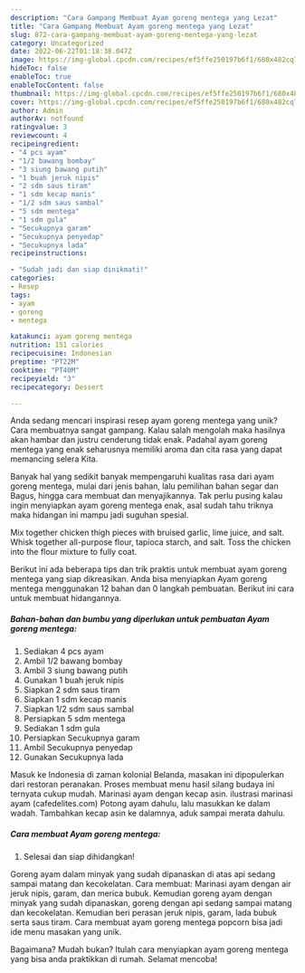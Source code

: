 ```yaml
---
description: "Cara Gampang Membuat Ayam goreng mentega yang Lezat"
title: "Cara Gampang Membuat Ayam goreng mentega yang Lezat"
slug: 872-cara-gampang-membuat-ayam-goreng-mentega-yang-lezat
category: Uncategorized
date: 2022-06-22T01:18:38.047Z
image: https://img-global.cpcdn.com/recipes/ef5ffe250197b6f1/680x482cq70/ayam-goreng-mentega-foto-resep-utama.jpg
hideToc: false
enableToc: true
enableTocContent: false
thumbnail: https://img-global.cpcdn.com/recipes/ef5ffe250197b6f1/680x482cq70/ayam-goreng-mentega-foto-resep-utama.jpg
cover: https://img-global.cpcdn.com/recipes/ef5ffe250197b6f1/680x482cq70/ayam-goreng-mentega-foto-resep-utama.jpg
author: Admin
authorAv: notfound
ratingvalue: 3
reviewcount: 4
recipeingredient:
- "4 pcs ayam"
- "1/2 bawang bombay"
- "3 siung bawang putih"
- "1 buah jeruk nipis"
- "2 sdm saus tiram"
- "1 sdm kecap manis"
- "1/2 sdm saus sambal"
- "5 sdm mentega"
- "1 sdm gula"
- "Secukupnya garam"
- "Secukupnya penyedap"
- "Secukupnya lada"
recipeinstructions:

- "Sudah jadi dan siap dinikmati!"
categories:
- Resep
tags:
- ayam
- goreng
- mentega

katakunci: ayam goreng mentega 
nutrition: 151 calories
recipecuisine: Indonesian
preptime: "PT22M"
cooktime: "PT40M"
recipeyield: "3"
recipecategory: Dessert

---
```





Anda sedang mencari inspirasi resep ayam goreng mentega yang unik? Cara membuatnya sangat gampang. Kalau salah mengolah maka hasilnya akan hambar dan justru cenderung tidak enak. Padahal ayam goreng mentega yang enak seharusnya memiliki aroma dan cita rasa yang dapat memancing selera Kita.





Banyak hal yang sedikit banyak mempengaruhi kualitas rasa dari ayam goreng mentega, mulai dari jenis bahan, lalu pemilihan bahan segar dan Bagus, hingga cara membuat dan menyajikannya. Tak perlu pusing kalau ingin menyiapkan ayam goreng mentega enak,      asal sudah tahu triknya maka hidangan ini mampu jadi suguhan spesial.














Mix together chicken thigh pieces with bruised garlic, lime juice, and salt. Whisk together all-purpose flour, tapioca starch, and salt. Toss the chicken into the flour mixture to fully coat.






Berikut ini ada beberapa tips dan trik praktis untuk membuat ayam goreng mentega yang siap dikreasikan. Anda bisa menyiapkan Ayam goreng mentega menggunakan 12 bahan dan 0 langkah pembuatan. Berikut ini cara untuk membuat hidangannya.

<!--inarticleads1-->

##### Bahan-bahan dan bumbu yang diperlukan untuk pembuatan Ayam goreng mentega:

1. Sediakan 4 pcs ayam
1. Ambil 1/2 bawang bombay
1. Ambil 3 siung bawang putih
1. Gunakan 1 buah jeruk nipis
1. Siapkan 2 sdm saus tiram
1. Siapkan 1 sdm kecap manis
1. Siapkan 1/2 sdm saus sambal
1. Persiapkan 5 sdm mentega
1. Sediakan 1 sdm gula
1. Persiapkan Secukupnya garam
1. Ambil Secukupnya penyedap
1. Gunakan Secukupnya lada


Masuk ke Indonesia di zaman kolonial Belanda, masakan ini dipopulerkan dari restoran peranakan. Proses membuat menu hasil silang budaya ini ternyata cukup mudah. Marinasi ayam dengan kecap asin. ilustrasi marinasi ayam (cafedelites.com) Potong ayam dahulu, lalu masukkan ke dalam wadah. Tambahkan kecap asin ke dalamnya, aduk sampai merata dahulu. 

<!--inarticleads2-->

##### Cara membuat Ayam goreng mentega:


1. Selesai dan siap dihidangkan!

Goreng ayam dalam minyak yang sudah dipanaskan di atas api sedang sampai matang dan kecokelatan. Cara membuat: Marinasi ayam dengan air jeruk nipis, garam, dan merica bubuk. Kemudian goreng ayam dengan minyak yang sudah dipanaskan, goreng dengan api sedang sampai matang dan kecokelatan. Kemudian beri perasan jeruk nipis, garam, lada bubuk serta saus tiram. Cara membuat ayam goreng mentega popcorn bisa jadi ide menu masakan yang unik. 

Bagaimana? Mudah bukan? Itulah cara menyiapkan ayam goreng mentega yang bisa anda praktikkan di rumah. Selamat mencoba!
